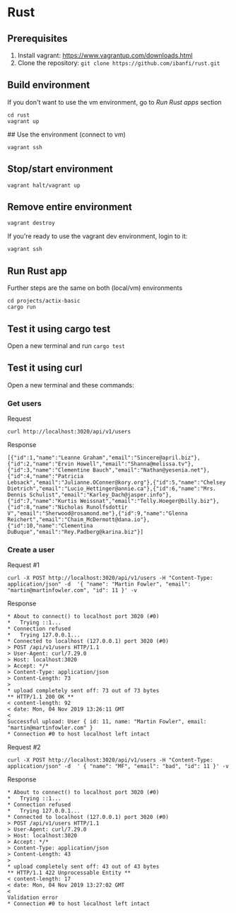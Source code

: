 # Rust

## Prerequisites

1. Install vagrant: https://www.vagrantup.com/downloads.html
2. Clone the repository: `git clone https://github.com/ibanfi/rust.git`

## Build environment

If you don't want to use the vm environment, go to _Run Rust apps_ section

```
cd rust
vagrant up
```
## Use the environment (connect to vm)

`vagrant ssh`

## Stop/start environment

`vagrant halt/vagrant up`

## Remove entire environment

`vagrant destroy`

If you're ready to use the vagrant dev environment, login to it:

`vagrant ssh`

## Run Rust app

Further steps are the same on both (local/vm) environments
```
cd projects/actix-basic
cargo run
```

## Test it using cargo test
Open a new terminal and run
```cargo test```

## Test it using curl
Open a new terminal and these commands:
### Get users
Request

`curl http://localhost:3020/api/v1/users`

Response
```
[{"id":1,"name":"Leanne Graham","email":"Sincere@april.biz"},{"id":2,"name":"Ervin Howell","email":"Shanna@melissa.tv"},{"id":3,"name":"Clementine Bauch","email":"Nathan@yesenia.net"},{"id":4,"name":"Patricia Lebsack","email":"Julianne.OConner@kory.org"},{"id":5,"name":"Chelsey Dietrich","email":"Lucio_Hettinger@annie.ca"},{"id":6,"name":"Mrs. Dennis Schulist","email":"Karley_Dach@jasper.info"},{"id":7,"name":"Kurtis Weissnat","email":"Telly.Hoeger@billy.biz"},{"id":8,"name":"Nicholas Runolfsdottir V","email":"Sherwood@rosamond.me"},{"id":9,"name":"Glenna Reichert","email":"Chaim_McDermott@dana.io"},{"id":10,"name":"Clementina DuBuque","email":"Rey.Padberg@karina.biz"}]
```
### Create a user
Request #1

`curl -X POST http://localhost:3020/api/v1/users -H "Content-Type: application/json" -d  '{ "name": "Martin Fowler", "email": "martin@martinfowler.com", "id": 11 }' -v`

Response
```
* About to connect() to localhost port 3020 (#0)
*   Trying ::1...
* Connection refused
*   Trying 127.0.0.1...
* Connected to localhost (127.0.0.1) port 3020 (#0)
> POST /api/v1/users HTTP/1.1
> User-Agent: curl/7.29.0
> Host: localhost:3020
> Accept: */*
> Content-Type: application/json
> Content-Length: 73
>
* upload completely sent off: 73 out of 73 bytes
** HTTP/1.1 200 OK **
< content-length: 92
< date: Mon, 04 Nov 2019 13:26:11 GMT
<
Successful upload: User { id: 11, name: "Martin Fowler", email: "martin@martinfowler.com" }
* Connection #0 to host localhost left intact
```

Request #2

`curl -X POST http://localhost:3020/api/v1/users -H "Content-Type: application/json" -d  ' { "name": "MF", "email": "bad", "id": 11 }' -v`

Response
```
* About to connect() to localhost port 3020 (#0)
*   Trying ::1...
* Connection refused
*   Trying 127.0.0.1...
* Connected to localhost (127.0.0.1) port 3020 (#0)
> POST /api/v1/users HTTP/1.1
> User-Agent: curl/7.29.0
> Host: localhost:3020
> Accept: */*
> Content-Type: application/json
> Content-Length: 43
>
* upload completely sent off: 43 out of 43 bytes
** HTTP/1.1 422 Unprocessable Entity **
< content-length: 17
< date: Mon, 04 Nov 2019 13:27:02 GMT
<
Validation error
* Connection #0 to host localhost left intact
```